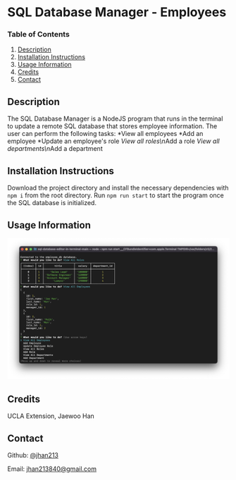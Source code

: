 # SQL Database Manager - Employees
### Table of Contents
1. [Description](#description)
2. [Installation Instructions](#installation)
3. [Usage Information](#usage)
4. [Credits](#credits)
5. [Contact](#contact)

## Description <a name="description"></a>
The SQL Database Manager is a NodeJS program that runs in the terminal to update a remote SQL database that stores employee information. The user can perform the following tasks:
*View all employees
*Add an employee
*Update an employee's role
*View all roles\n*Add a role
*View all departments\n*Add a department
## Installation Instructions <a name="installation"></a>
Download the project directory and install the necessary dependencies with `npm i` from the root directory. Run `npm run start` to start the program once the SQL database is initialized.
## Usage Information<a name="usage"></a>
![](./preview.png)
## Credits<a name="credits"></a>
UCLA Extension, Jaewoo Han
## Contact <a name="contact"></a>
Github: [@jhan213](https://github.com/jhan213)

Email: [jhan213840@gmail.com](mailto:jhan213840@gmail.com)
